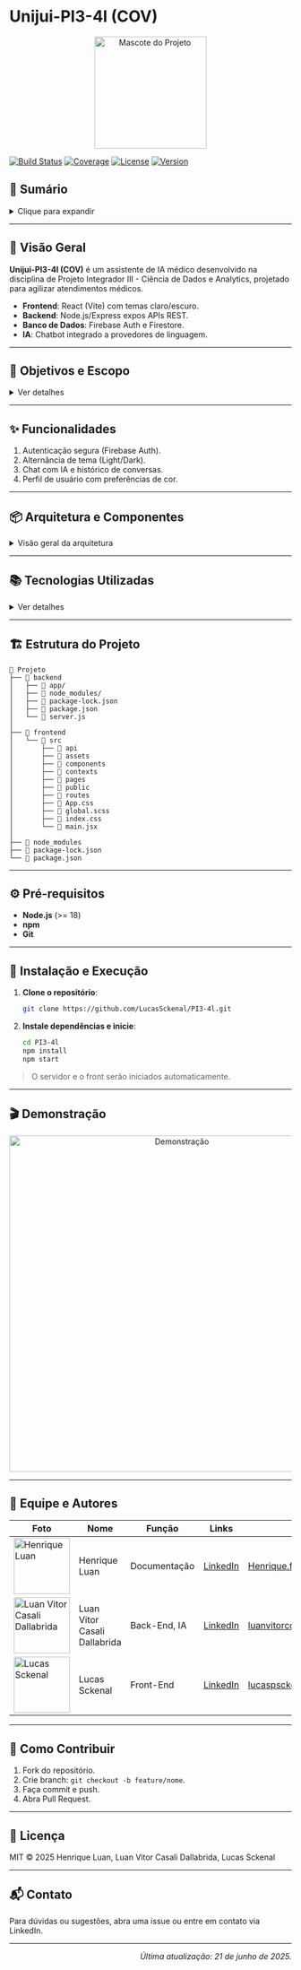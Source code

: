 # Unijui-PI3-4l (COV)

<p align="center">
  <img src="https://static.wikia.nocookie.net/the-ossome-show/images/e/e2/Maxwell.gif/revision/latest/thumbnail/width/360/height/360?cb=20221230214511" alt="Mascote do Projeto" width="200" />
</p>

[![Build Status](https://img.shields.io/badge/build-passing-brightgreen)](#)
[![Coverage](https://img.shields.io/badge/coverage-95%25-blue)](#)
[![License](https://img.shields.io/badge/license-MIT-blue.svg)](LICENSE)
[![Version](https://img.shields.io/badge/version-1.0.0-blueviolet)](#)

## 📑 Sumário

<details>
<summary>Clique para expandir</summary>

| Seção                                         | Descrição                              |
| --------------------------------------------- | -------------------------------------- |
| 📝 [Visão Geral](#-visão-geral)               | Contexto e tecnologias principais.     |
| 🎯 [Objetivos e Escopo](#-objetivos-e-escopo) | Metas e público-alvo.                  |
| ✨ [Funcionalidades](#-funcionalidades)       | Recursos oferecidos.                   |
| 📦 [Arquitetura](#-arquitetura-e-componentes) | Organização frontend, backend e infra. |
| 📚 [Tecnologias](#-tecnologias-utilizadas)    | Bibliotecas e frameworks.              |
| 🏗️ [Estrutura](#-estrutura-do-projeto)        | Diretórios e arquivos do projeto.      |
| ⚙️ [Pré-requisitos](#-pré-requisitos)         | Ferramentas necessárias.               |
| 🚀 [Instalação](#-instalação-e-execução)      | Como rodar o projeto.                  |
| 🎬 [Demonstração](#-demonstração)             | Exemplos visuais em GIF ou imagem.     |
| 👥 [Equipe e Autores](#-equipe-e-autores)     | Perfis e redes sociais.                |
| 🤝 [Contribuição](#-como-contribuir)          | Guia para forks e pull requests.       |
| 📜 [Licença](#-licença)                       | Termos de uso.                         |
| 📬 [Contato](#-contato)                       | Suporte e dúvidas.                     |

</details>

---

## 📝 Visão Geral

**Unijui-PI3-4l (COV)** é um assistente de IA médico desenvolvido na disciplina de Projeto Integrador III - Ciência de Dados e Analytics, projetado para agilizar atendimentos médicos.

* **Frontend**: React (Vite) com temas claro/escuro.
* **Backend**: Node.js/Express expos APIs REST.
* **Banco de Dados**: Firebase Auth e Firestore.
* **IA**: Chatbot integrado a provedores de linguagem.

---

## 🎯 Objetivos e Escopo

<details>
<summary>Ver detalhes</summary>

1. **Objetivo**: Criar um assistente inteligente para agilizar atendimentos médicos.
2. **Escopo**:

   * Autenticação de usuários.
   * Chat com IA e histórico persistente.
   * Tema claro/escuro.
   * Perfil personalizável.
3. **Público-alvo**: Pacientes e médicos.

</details>

---

## ✨ Funcionalidades

1. Autenticação segura (Firebase Auth).
2. Alternância de tema (Light/Dark).
3. Chat com IA e histórico de conversas.
4. Perfil de usuário com preferências de cor.

---

## 📦 Arquitetura e Componentes

<details>
<summary>Visão geral da arquitetura</summary>

* **Frontend**: React, React Router, Context API, SCSS Modules.
* **Backend**: Node.js, Express.
* **Banco**: Firestore para dados de usuários e conversas.
* **Fluxo**: Requisições via Axios, token no header.

</details>

---

## 📚 Tecnologias Utilizadas

<details>
<summary>Ver detalhes</summary>

| Categoria      | Tecnologias                             |
| -------------- | --------------------------------------- |
| Frontend       | React, Vite, React Router, SCSS Modules |
| Backend        | Node.js, Express                        |
| Banco de Dados | Firebase Authentication, Firestore      |
| Ferramentas    | VSCode, ESLint, Prettier                |

</details>

---

## 🏗️ Estrutura do Projeto
``` plain text
📁 Projeto
├── 📁 backend
│   ├── 📁 app/
│   ├── 📁 node_modules/
│   ├── 📄 package-lock.json
│   ├── 📄 package.json
│   └── 📄 server.js
│
├── 📁 frontend
│   └── 📁 src
│       ├── 📁 api
│       ├── 📁 assets
│       ├── 📁 components
│       ├── 📁 contexts
│       ├── 📁 pages
│       ├── 📁 public
│       ├── 📁 routes
│       ├── 📄 App.css
│       ├── 📄 global.scss
│       ├── 📄 index.css
│       └── 📄 main.jsx
│
├── 📁 node_modules
├── 📄 package-lock.json
└── 📄 package.json
```

---

## ⚙️ Pré-requisitos

* **Node.js** (>= 18)
* **npm**
* **Git**

---

## 🚀 Instalação e Execução

1. **Clone o repositório**:

   ```bash
   git clone https://github.com/LucasSckenal/PI3-4l.git
   ```
2. **Instale dependências e inicie**:

   ```bash
   cd PI3-4l
   npm install
   npm start
   ```

> O servidor e o front serão iniciados automaticamente.

---

## 🎬 Demonstração

<p align="center">
  <img src="https://i.imgur.com/DrEkiZG.gif" alt="Demonstração" width="600" />
</p>

---

## 👥 Equipe e Autores

| Foto | Nome              | Função      | Links | E-Mail |
| ------------------ | ----------------- | ----------- | ---------------------- | ---------------------- |
| <img src="https://static.wikia.nocookie.net/the-ossome-show/images/e/e2/Maxwell.gif/revision/latest/thumbnail/width/360/height/360?cb=20221230214511" alt="Henrique Luan" width="100"/>      | Henrique Luan     | Documentação | [LinkedIn](url)        | [Henrique.fritz@sou.unijui.edu.br](mailto:Henrique.fritz@sou.unijui.edu.br) |
| <img src="https://media.licdn.com/dms/image/v2/D4D03AQHOKsAV9swgxg/profile-displayphoto-shrink_800_800/B4DZPSQAoVGgAc-/0/1734399233028?e=1755734400&v=beta&t=JUotoU5dxhvtmANEcINB284Ijoq013jlnKnYAqe9S3Q" alt="Luan Vitor Casali Dallabrida" width="100"/>      | Luan Vitor Casali Dallabrida | Back-End, IA    | [LinkedIn](https://www.linkedin.com/in/luan-vitor-casali-dallabrida-20a60a342/)        | [luanvitorcd@gmail.com](mailto:luanvitorcd@gmail.com) |
| <img src="https://media.licdn.com/dms/image/v2/D4D03AQHJYyCBUevqJw/profile-displayphoto-shrink_800_800/profile-displayphoto-shrink_800_800/0/1724278920588?e=1755734400&v=beta&t=Fgc6HIJTyvkwkMyBaWnsFwtfasiP_pGEpol8wwHg4ak" alt="Lucas Sckenal" width="100"/>      | Lucas Sckenal     | Front-End | [LinkedIn](https://www.linkedin.com/in/lucassckenal/)        | [lucaspsckenal@gmail.com](mailto:lucaspsckenal@gmail.com) |

---

## 🤝 Como Contribuir

1. Fork do repositório.
2. Crie branch: `git checkout -b feature/nome`.
3. Faça commit e push.
4. Abra Pull Request.

---

## 📜 Licença

MIT © 2025 Henrique Luan, Luan Vitor Casali Dallabrida, Lucas Sckenal

---

## 📬 Contato

Para dúvidas ou sugestões, abra uma issue ou entre em contato via LinkedIn.

---

<p align="right"><em>Última atualização: 21 de junho de 2025.</em></p>
